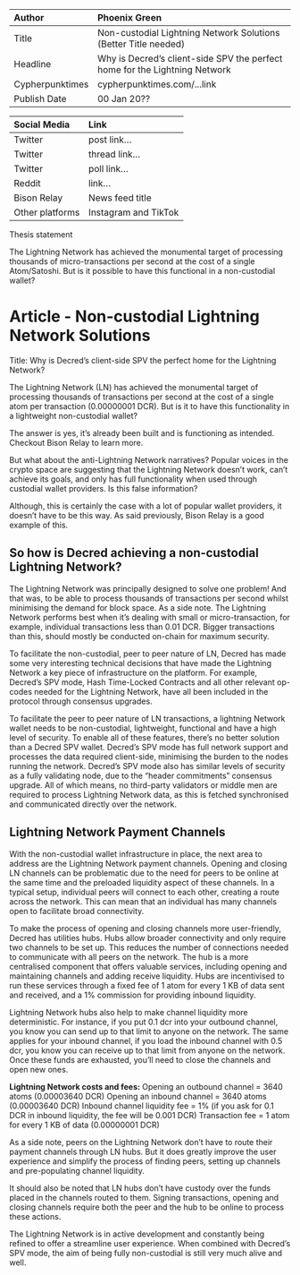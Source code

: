 | Author | Phoenix Green |
| :---- | :---- |
| Title | Non-custodial Lightning Network Solutions (Better Title needed) |
| Headline  | Why is Decred’s client-side SPV the perfect home for the Lightning Network |
| Cypherpunktimes | cypherpunktimes.com/...link |
| Publish Date | 00 Jan 20?? |

| Social Media | Link |
| :---- | :---- |
| Twitter | post link… |
| Twitter | thread link… |
| Twitter | poll link… |
| Reddit  | link… |
| Bison Relay | News feed title |
| Other platforms | Instagram and TikTok |

Thesis statement 

The Lightning Network has achieved the monumental target of processing thousands of micro-transactions per second at the cost of a single Atom/Satoshi. But is it possible to have this functional in a non-custodial wallet?


# Article - Non-custodial Lightning Network Solutions
Title: Why is Decred’s client-side SPV the perfect home for the Lightning Network? 

The Lightning Network (LN) has achieved the monumental target of processing thousands of transactions per second at the cost of a single atom per transaction (0.00000001 DCR). But is it to have this functionality in a lightweight non-custodial wallet? 

The answer is yes, it’s already been built and is functioning as intended. Checkout Bison Relay to learn more.

But what about the anti-Lightning Network narratives? Popular voices in the crypto space are suggesting that the Lightning Network doesn’t work, can’t achieve its goals, and only has full functionality when used through custodial wallet providers. Is this false information?

Although, this is certainly the case with a lot of popular wallet providers, it doesn’t have to be this way. As said previously, Bison Relay is a good example of this.

## So how is Decred achieving a non-custodial Lightning Network?

The Lightning Network was principally designed to solve one problem! And that was, to be able to process thousands of transactions per second whilst minimising the demand for block space. As a side note. The Lightning Network performs best when it’s dealing with small or micro-transaction, for example, individual transactions less than 0.01 DCR. Bigger transactions than this, should mostly be conducted on-chain for maximum security.

To facilitate the non-custodial, peer to peer nature of LN, Decred has made some very interesting technical decisions that have made the Lightning Network a key piece of infrastructure on the platform. For example, Decred’s SPV mode, Hash Time-Locked Contracts and all other relevant op-codes needed for the Lightning Network, have all been included in the protocol through consensus upgrades.

To facilitate the peer to peer nature of LN transactions, a lightning Network wallet needs to be non-custodial, lightweight, functional and have a high level of security. To enable all of these features, there’s no better solution than a Decred SPV wallet. Decred’s SPV mode has full network support and processes the data required client-side, minimising the burden to the nodes running the network. Decred’s SPV mode also has similar levels of security as a fully validating node, due to the “header commitments” consensus upgrade. All of which means, no third-party validators or middle men are required to process Lightning Network data, as this is fetched synchronised and communicated directly over the network.

## Lightning Network Payment Channels

With the non-custodial wallet infrastructure in place, the next area to address are the Lightning Network payment channels. Opening and closing LN channels can be problematic due to the need for peers to be online at the same time and the preloaded liquidity aspect of these channels. In a typical setup, individual peers will connect to each other, creating a route across the network. This can mean that an individual has many channels open to facilitate broad connectivity.

To make the process of opening and closing channels more user-friendly, Decred has utilities hubs. Hubs allow broader connectivity and only require two channels to be set up. This reduces the number of connections needed to communicate with all peers on the network. The hub is a more centralised component that offers valuable services, including opening and maintaining channels and adding receive liquidity. Hubs are incentivised to run these services through a fixed fee of 1 atom for every 1 KB of data sent and received, and a 1% commission for providing inbound liquidity.

Lightning Network hubs also help to make channel liquidity more deterministic. For instance, if you put 0.1 dcr into your outbound channel, you know you can send up to that limit to anyone on the network. The same applies for your inbound channel, if you load the inbound channel with 0.5 dcr, you know you can receive up to that limit from anyone on the network. Once these funds are exhausted, you’ll need to close the channels and open new ones. 

**Lightning Network costs and fees:**
Opening an outbound channel = 3640 atoms (0.00003640 DCR)
Opening an inbound channel = 3640 atoms (0.00003640 DCR)
Inbound channel liquidity fee = 1% (if you ask for 0.1 DCR in inbound liquidity, the fee will be 0.001 DCR)
Transaction fee = 1 atom for every 1 KB of data (0.00000001 DCR)

As a side note, peers on the Lightning Network don’t have to route their payment channels through LN hubs. But it does greatly improve the user experience and simplify the process of finding peers, setting up channels and pre-populating channel liquidity.

It should also be noted that LN hubs don’t have custody over the funds placed in the channels routed to them. Signing transactions, opening and closing channels require both the peer and the hub to be online to process these actions. 

The Lightning Network is in active development and constantly being refined to offer a streamline user experience. When combined with Decred’s SPV mode, the aim of being fully non-custodial is still very much alive and well.

